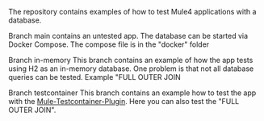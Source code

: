 The repository contains examples of how to test Mule4 applications with a database.

Branch main
contains an untested app. The database can be started via Docker Compose. The compose file is in the "docker" folder

Branch in-memory
This branch contains an example of how the app tests using H2 as an in-memory database. One problem is that not all database queries can be tested. Example "FULL OUTER JOIN

Branch testcontainer
This branch contains an example how to test the app with the [Mule-Testcontainer-Plugin](https://github.com/obscure1910/mule-testcontainers-db). Here you can also test the "FULL OUTER JOIN".
